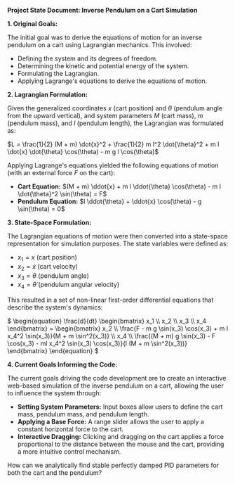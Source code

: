 **Project State Document: Inverse Pendulum on a Cart Simulation**

**1. Original Goals:**

The initial goal was to derive the equations of motion for an inverse pendulum on a cart using Lagrangian mechanics. This involved:

* Defining the system and its degrees of freedom.
* Determining the kinetic and potential energy of the system.
* Formulating the Lagrangian.
* Applying Lagrange's equations to derive the equations of motion.

**2. Lagrangian Formulation:**

Given the generalized coordinates *x* (cart position) and *θ* (pendulum angle from the upward vertical), and system parameters *M* (cart mass), *m* (pendulum mass), and *l* (pendulum length), the Lagrangian was formulated as:

$`L = \frac{1}{2} (M + m) \dot{x}^2 + \frac{1}{2} m l^2 \dot{\theta}^2 + m l \dot{x} \dot{\theta} \cos(\theta) - m g l \cos(\theta)`$

Applying Lagrange's equations yielded the following equations of motion (with an external force *F* on the cart):

* **Cart Equation:**  $`(M + m) \ddot{x} + m l \ddot{\theta} \cos(\theta) - m l \dot{\theta}^2 \sin(\theta) = F`$
* **Pendulum Equation:** $`l \ddot{\theta} + \ddot{x} \cos(\theta) - g \sin(\theta) = 0`$

**3. State-Space Formulation:**

The Lagrangian equations of motion were then converted into a state-space representation for simulation purposes. The state variables were defined as:

* $x_1 = x$ (cart position)
* $x_2 = \dot{x}$ (cart velocity)
* $x_3 = \theta$ (pendulum angle)
* $x_4 = \dot{\theta}$ (pendulum angular velocity)

This resulted in a set of non-linear first-order differential equations that describe the system's dynamics:

$`
\begin{equation}
\frac{d}{dt} \begin{bmatrix} x_1 \\ x_2 \\ x_3 \\ x_4 \end{bmatrix} = \begin{bmatrix}
x_2 \\
\frac{F - m g \sin(x_3) \cos(x_3) + m l x_4^2 \sin(x_3)}{M + m \sin^2(x_3)} \\
x_4 \\
\frac{(M + m) g \sin(x_3) - F \cos(x_3) - ml x_4^2 \sin(x_3) \cos(x_3)}{l (M + m \sin^2(x_3))}
\end{bmatrix}
\end{equation}
`$

**4. Current Goals Informing the Code:**

The current goals driving the code development are to create an interactive web-based simulation of the inverse pendulum on a cart, allowing the user to influence the system through:

* **Setting System Parameters:** Input boxes allow users to define the cart mass, pendulum mass, and pendulum length.
* **Applying a Base Force:** A range slider allows the user to apply a constant horizontal force to the cart.
* **Interactive Dragging:**  Clicking and dragging on the cart applies a force proportional to the distance between the mouse and the cart, providing a more intuitive control mechanism.

How can we analytically find stable perfectly damped PID parameters for both the cart and the pendulum?

